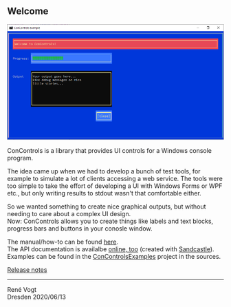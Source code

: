 ﻿## Welcome

![ConControls screenshot](screenshot.png)

ConControls is a library that provides UI controls for a Windows console program.

The idea came up when we had to develop a bunch of test tools, for example to simulate a lot of clients accessing a web service. The tools
were too simple to take the effort of developing a UI with Windows Forms or WPF etc., but only writing results to stdout wasn't that comfortable either.

So we wanted something to create nice graphical outputs, but without needing to care about a complex UI design.  
Now: ConControls allows you to create things like labels and text blocks, progress bars and buttons in your conosle window.

The manual/how-to can be found [here](Manual.md).  
The API documentation is availalbe [online, too](api/) (created with [Sandcastle](https://github.com/EWSoftware/SHFB)).  
Examples can be found in the [ConControlsExamples](https://github.com/ReneVogt/ConControls/tree/master/Sources/ConControlsExamples) project in the sources.

[Release notes](ReleaseNotes.md)

---
Ren&eacute; Vogt  
Dresden 2020/06/13
